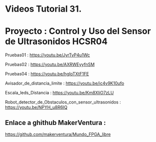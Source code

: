 

# Videos Tutorial 31. 

# Proyecto : Control y Uso del Sensor de Ultrasonidos HCSR04

Pruebas01 : https://youtu.be/JyrTvP4u1Wc

Pruebas02 : https://youtu.be/AXRWEyyfnSM

Pruebas04 : https://youtu.be/hgIoTXtF1FE

Avisador_de_distancia_limite : https://youtu.be/ic4v9K10ufo

Escala_leds_Distancia : https://youtu.be/Km8XliO7zLU

Robot_detector_de_Obstaculos_con_sensor_ultrasonidos : https://youtu.be/NPYH_u8R6IQ



## Enlace a ghithub MakerVentura : 

https://github.com/makerventura/Mundo_FPGA_libre

